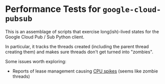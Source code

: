 # Performance Tests for `google-cloud-pubsub`

This is an assemblage of scripts that exercise long(ish)-lived states
for the Google Cloud Pub / Sub Python client.

In particular, it tracks the threads created (including the parent
thread creating them) and makes sure threads don't get turned
into "zombies".

Some issues worth exploring:

- Reports of lease management causing [CPU spikes][1] (seems like
  zombie threads)

[1]: https://github.com/GoogleCloudPlatform/google-cloud-python/issues/4288
